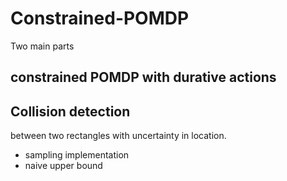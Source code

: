 # Constrained-POMDP
Two main parts
## constrained POMDP with durative actions

## Collision detection
between two rectangles with uncertainty in location.
* sampling implementation
* naive upper bound

